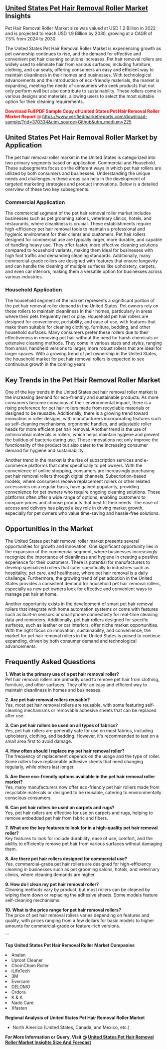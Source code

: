 <h2><a href="https://www.verifiedmarketreports.com/download-sample/?rid=370334&amp;utm_source=Github&amp;utm_medium=225" target="_blank">United States Pet Hair Removal Roller Market</a> Insights</h2><p>Pet Hair Removal Roller Market size was valued at USD 1.2 Billion in 2022 and is projected to reach USD 1.9 Billion by 2030, growing at a CAGR of 7.5% from 2024 to 2030.</p><p> <p>The United States Pet Hair Removal Roller Market is experiencing growth as pet ownership continues to rise, and the demand for effective and convenient pet hair cleaning solutions increases. Pet hair removal rollers are widely used to eliminate hair from various surfaces, including furniture, clothing, and car seats, offering consumers an easy and efficient way to maintain cleanliness in their homes and businesses. With technological advancements and the introduction of eco-friendly materials, the market is expanding, meeting the needs of consumers who seek products that not only perform well but also contribute to sustainability. These rollers come in various designs and materials, allowing users to select the most suitable option for their cleaning requirements.</p> <p><p><span class=""><span style="color: #ff0000;"><strong>Download Full PDF Sample Copy of United States Pet Hair Removal Roller Market Report</strong> @ </span><a href="https://www.verifiedmarketreports.com/download-sample/?rid=370334&amp;utm_source=Github&amp;utm_medium=225" target="_blank">https://www.verifiedmarketreports.com/download-sample/?rid=370334&amp;utm_source=Github&amp;utm_medium=225</a></span></p></p> <h2>United States Pet Hair Removal Roller Market by Application</h2> <p>The pet hair removal roller market in the United States is categorized into two primary segments based on application: Commercial and Household. These subsegments focus on the different ways in which pet hair rollers are utilized by both consumers and businesses. Understanding the unique needs and challenges in these areas can help in the development of targeted marketing strategies and product innovations. Below is a detailed overview of these two key subsegments.</p> <h3>Commercial Application</h3> <p>The commercial segment of the pet hair removal roller market includes businesses such as pet grooming salons, veterinary clinics, hotels, and restaurants, where cleanliness is crucial. These establishments require high-efficiency pet hair removal tools to maintain a professional and hygienic environment for their clients and customers. Pet hair rollers designed for commercial use are typically larger, more durable, and capable of handling heavy use. They offer faster, more effective cleaning solutions compared to household variants, making them ideal for businesses with high foot traffic and demanding cleaning standards. Additionally, many commercial-grade rollers are designed with features that ensure longevity and can handle the cleaning of multiple surfaces like upholstery, carpets, and even car interiors, making them a versatile option for businesses across various industries.</p> <h3>Household Application</h3> <p>The household segment of the market represents a significant portion of the pet hair removal roller demand in the United States. Pet owners rely on these rollers to maintain cleanliness in their homes, particularly in areas where their pets frequently rest or play. Household pet hair rollers are designed for convenience, portability, and ease of use, with features that make them suitable for cleaning clothing, furniture, bedding, and other household surfaces. Many consumers prefer these rollers due to their effectiveness in removing pet hair without the need for harsh chemicals or extensive cleaning methods. They come in various sizes and styles, ranging from small, handheld versions to larger, more robust rollers that are ideal for larger spaces. With a growing trend of pet ownership in the United States, the household market for pet hair removal rollers is expected to see continuous growth in the coming years.</p> <h2>Key Trends in the Pet Hair Removal Roller Market</h2> <p>One of the key trends in the United States pet hair removal roller market is the increasing demand for eco-friendly and sustainable products. As more consumers become conscious of their environmental impact, there is a rising preference for pet hair rollers made from recyclable materials or designed to be reusable. Additionally, there is a growing trend toward innovation in roller designs, with manufacturers incorporating features such as self-cleaning mechanisms, ergonomic handles, and adjustable roller heads for more efficient pet hair removal. Another trend is the use of antimicrobial materials in rollers, which helps maintain hygiene and prevent the buildup of bacteria during use. These innovations not only improve the functionality of the product but also cater to the increasing consumer demand for hygiene and sustainability.</p> <p>Another trend in the market is the rise of subscription services and e-commerce platforms that cater specifically to pet owners. With the convenience of online shopping, consumers are increasingly purchasing pet hair removal rollers through digital channels. Subscription-based models, where consumers receive replacement rollers or other related accessories on a regular basis, have gained popularity, providing convenience for pet owners who require ongoing cleaning solutions. These platforms often offer a wide range of options, enabling customers to compare prices and choose products that best fit their needs. The ease of access and delivery has played a key role in driving market growth, especially for pet owners who value time-saving and hassle-free solutions.</p> <h2>Opportunities in the Market</h2> <p>The United States pet hair removal roller market presents several opportunities for growth and innovation. One significant opportunity lies in the expansion of the commercial segment, where businesses increasingly recognize the importance of cleanliness and hygiene in creating a positive experience for their customers. There is potential for manufacturers to develop specialized rollers that cater specifically to industries such as hospitality, pet care, and healthcare, where pet hair removal is a daily challenge. Furthermore, the growing trend of pet adoption in the United States provides a consistent demand for household pet hair removal rollers, especially as new pet owners look for effective and convenient ways to manage pet hair at home.</p> <p>Another opportunity exists in the development of smart pet hair removal rollers that integrate with home automation systems or come with features such as built-in sensors or smartphone connectivity for real-time cleaning data and reminders. Additionally, pet hair rollers designed for specific surfaces, such as leather or car interiors, offer niche market opportunities. With the right focus on innovation, sustainability, and convenience, the market for pet hair removal rollers in the United States is poised to continue expanding, driven by both consumer demand and technological advancements.</p> <h2>Frequently Asked Questions</h2> <p><strong>1. What is the primary use of a pet hair removal roller?</strong><br>Pet hair removal rollers are primarily used to remove pet hair from clothing, furniture, and other surfaces. They offer an easy and efficient way to maintain cleanliness in homes and businesses.</p> <p><strong>2. Are pet hair removal rollers reusable?</strong><br>Yes, most pet hair removal rollers are reusable, with some featuring self-cleaning mechanisms or removable adhesive sheets that can be replaced after use.</p> <p><strong>3. Can pet hair rollers be used on all types of fabrics?</strong><br>Yes, pet hair rollers are generally safe for use on most fabrics, including upholstery, clothing, and bedding. However, it's recommended to test on a small area first to avoid damage.</p> <p><strong>4. How often should I replace my pet hair removal roller?</strong><br>The frequency of replacement depends on the usage and the type of roller. Some rollers have replaceable adhesive sheets that need changing regularly, while others last longer.</p> <p><strong>5. Are there eco-friendly options available in the pet hair removal roller market?</strong><br>Yes, many manufacturers now offer eco-friendly pet hair rollers made from recyclable materials or designed to be reusable, catering to environmentally conscious consumers.</p> <p><strong>6. Can pet hair rollers be used on carpets and rugs?</strong><br>Yes, pet hair rollers are effective for use on carpets and rugs, helping to remove embedded pet hair from fabric and fibers.</p> <p><strong>7. What are the key features to look for in a high-quality pet hair removal roller?</strong><br>Key features to look for include durability, ease of use, comfort, and the ability to efficiently remove pet hair from various surfaces without damaging them.</p> <p><strong>8. Are there pet hair rollers designed for commercial use?</strong><br>Yes, commercial-grade pet hair rollers are designed for high-efficiency cleaning in businesses such as pet grooming salons, hotels, and veterinary clinics, where cleaning demands are higher.</p> <p><strong>9. How do I clean my pet hair removal roller?</strong><br>Cleaning methods vary by product, but most rollers can be cleaned by wiping them down or replacing the adhesive sheets. Some models feature self-cleaning mechanisms.</p> <p><strong>10. What is the price range for pet hair removal rollers?</strong><br>The price of pet hair removal rollers varies depending on features and quality, with prices ranging from a few dollars for basic models to higher amounts for commercial-grade or feature-rich versions.</p> ```</p><p><strong>Top United States Pet Hair Removal Roller Market Companies</strong></p><div data-test-id=""><p><li>Analan</li><li> Uproot Cleaner</li><li> ChomChom Roller</li><li> iLifeTech</li><li> 3M</li><li> Evercare</li><li> DELOMO</li><li> Ordora</li><li> K & K</li><li> Nado Care</li><li> Xfasten</li></p><div><strong>Regional Analysis of&nbsp;United States Pet Hair Removal Roller Market</strong></div><ul><li dir="ltr"><p dir="ltr">North America&nbsp;(United States, Canada, and Mexico, etc.)</p></li></ul><p><strong>For More Information or Query, Visit @&nbsp;</strong><strong><a href="https://www.verifiedmarketreports.com/product/pet-hair-removal-roller-market/?utm_source=Github&amp;utm_medium=225" target="_blank">United States Pet Hair Removal Roller Market Insights Size And Forecast</a></strong></p></div>
